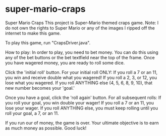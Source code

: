 # super-mario-craps
  Super Mario Craps  This project is Super-Mario themed craps game. 
  Note: I do not own the rights to Super Mario or any of the images I ripped off the internet to make this game.
  
  To play this game, run "CrapsDriver.java".
  
  How to play: In order to play, you need to bet money. 
  You can do this using any of the bet buttons or the bet textfield near the top of the frame. 
  Once you have wagered money, you are ready to roll some dice.  
  
  Click the 'initial roll' button. For your initial roll ONLY:
  If you roll a 7 or an 11, you win and receive double what you wagered!
  If you roll a 2, 3, or 12, you lose what you wagered.
  If you roll ANYTHING else (4, 5, 6, 8, 9, 10), that new number becomes your 'goal.'
  
  Once you have a goal, click the 'roll again' button. For all subsequent rolls:
  If you roll your goal, you win double your wager!
  If you roll a 7 or an 11, you lose your wager.
  If you roll ANYTHING else, you must keep rolling until you roll your goal, a 7, or an 11.
  
  If you run our of money, the game is over. Your ultimate objective is to earn as much money as possible. Good luck!

